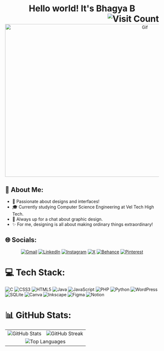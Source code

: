 <h1 align="center">
  Hello world! It's Bhagya B
  <img src="https://visitcount.itsvg.in/api?id=Bhagya-06&icon=0&color=10" alt="Visit Count" align="right">
</h1>

<div align="center">
  <img src="https://i.giphy.com/media/v1.Y2lkPTc5MGI3NjExOHBkdzB2ejRsc2FteXdtNmh5NjBnajE4aDFlMXd2c29wbHVsNW54aCZlcD12MV9pbnRlcm5hbF9naWZfYnlfaWQmY3Q9Zw/nFLW7PNGgN3lI68rdv/giphy.gif" alt="Gif" width="900px" height="500px">
</div>

<h2 style="flex: 1; border:none; text-decoration: none;">💫 About Me:</h2>

- 🤩 Passionate about designs and interfaces!
- 🎓 Currently studying Computer Science Engineering at Vel Tech High Tech.
- 💬 Always up for a chat about graphic design.
- ✨ For me, designing is all about making ordinary things extraordinary!

## 🌐 Socials:

<div align="center">
  <a href="mailto:bhagya6balaji@gmail.com"><img alt="Gmail" src="https://img.shields.io/badge/Gmail-D14836?style=for-the-badge&logo=gmail&logoColor=white" /></a>
  <a href="https://www.linkedin.com/in/bhagya-b-designer/"><img alt="LinkedIn" src="https://img.shields.io/badge/linkedin-%230077B5.svg?style=for-the-badge&logo=linkedin&logoColor=white" /></a>
  <a href="https://instagram.com/bhagya._.63"><img alt="Instagram" src="https://img.shields.io/badge/instagram-%23E4405F.svg?style=for-the-badge&logo=Instagram&logoColor=white" /></a>
  <a href="https://x.com/https://x.com/Bhagya77425867"><img alt="X" src="https://img.shields.io/badge/x-%231DA1F2.svg?style=for-the-badge&logo=x&logoColor=white" /></a>
  <a href="https://www.behance.net/bhagyabalaji"><img alt="Behance" src="https://img.shields.io/badge/Behance-1769ff?style=for-the-badge&logo=behance&logoColor=white" /></a>
  <a href="https://pinterest.com/https://in.pinterest.com/bhagya6balaji/"><img alt="Pinterest" src="https://img.shields.io/badge/Pinterest-%23E60023.svg?style=for-the-badge&logo=Pinterest&logoColor=white" /></a>
</div>


# 💻 Tech Stack:
![C](https://img.shields.io/badge/c-%2300599C.svg?style=for-the-badge&logo=c&logoColor=white)
![CSS3](https://img.shields.io/badge/css3-%231572B6.svg?style=for-the-badge&logo=css3&logoColor=white)
![HTML5](https://img.shields.io/badge/html5-%23E34F26.svg?style=for-the-badge&logo=html5&logoColor=white)
![Java](https://img.shields.io/badge/java-%23ED8B00.svg?style=for-the-badge&logo=openjdk&logoColor=white)
![JavaScript](https://img.shields.io/badge/javascript-%23323330.svg?style=for-the-badge&logo=javascript&logoColor=%23F7DF1E)
![PHP](https://img.shields.io/badge/php-%23777BB4.svg?style=for-the-badge&logo=php&logoColor=white)
![Python](https://img.shields.io/badge/python-3670A0?style=for-the-badge&logo=python&logoColor=ffdd54)
![WordPress](https://img.shields.io/badge/WordPress-%23117AC9.svg?style=for-the-badge&logo=WordPress&logoColor=white)
![SQLite](https://img.shields.io/badge/sqlite-%2307405e.svg?style=for-the-badge&logo=sqlite&logoColor=white)
![Canva](https://img.shields.io/badge/Canva-%2300C4CC.svg?style=for-the-badge&logo=Canva&logoColor=white)
![Inkscape](https://img.shields.io/badge/Inkscape-e0e0e0?style=for-the-badge&logo=inkscape&logoColor=080A13)
![Figma](https://img.shields.io/badge/figma-%23F24E1E.svg?style=for-the-badge&logo=figma&logoColor=white)
![Notion](https://img.shields.io/badge/Notion-%23000000.svg?style=for-the-badge&logo=notion&logoColor=white)

# 📊 GitHub Stats:

<div align="center">
  <table>
    <tr>
      <td>
        <img src="https://github-readme-stats.vercel.app/api?username=Bhagya-06&theme=radical&hide_border=false&include_all_commits=false&count_private=false" alt="GitHub Stats">
      </td>
      <td>
        <img src="https://github-readme-streak-stats.herokuapp.com/?user=Bhagya-06&theme=radical&hide_border=false" alt="GitHub Streak">
      </td>
    </tr>
    <tr>
      <td colspan="2" align="center">
        <img src="https://github-readme-stats.vercel.app/api/top-langs/?username=Bhagya-06&theme=radical&hide_border=false&include_all_commits=false&count_private=false&layout=compact" alt="Top Languages">
      </td>
    </tr>
  </table>
</div>


